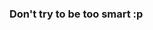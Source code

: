 <!-- # Challenge 3 - Friend Request Management

In this challenge, you are required to implement functionalities related to managing friend requests in the `HobbyScout` application.

## Core Functionalities

1. Send a friend request.
2. Check pending requests (already sent or received).
3. Accept friend requests.
4. Reject firend requests

# Test Cases

The provided test suite covers various scenarios to ensure the proper functionality of friend request management in HobbieSkout.

## Challenge 3.a
 The test ensures that users can successfully send friend requests. It checks if the response contains the word `success` after sending a request. Modify the method `sendReq(data)` inside the `friendRepository` to send a friend request successfully. Here's what you need to do:
 1. Rewrite the SQL query to insert data ('sender_data','recipient_id` and `status` as `"PENDING"`) to the `friends` table in the database.
 2. Return `"success"` after successful insertion.

## Challenge 3.b

 This test verifies that the system detects when a user tries to send a friend request to another user to whom a request has already been sent. Update the correct method in `friendRoutes` inside the `routes` directory.

 API: ```/api/friends/request``` should return ```"Request already sent!"```  for this scenario. Here's what you need to do,
 1. Return `"Request already sent!"` if there exists any record with the same sender_id in the `friends` table.

## Challenge 3.c
This test ensures that the system detects when a user tries to send a friend request to a user who has already sent a request to them. Update the correct method in `friendRoutes` inside the `routes` directory.

API : ```/api/friends/request``` should return ```"Request already received!"``` for this scenario .
1. Return `"Request already received!"` if there exists a friend request from the recipient in the `friends` table.

## Challenge 3.d

This test checks whether the system correctly counts the number of friend requests sent by a user. Your task is to update the method `viewSentReqs(id)` inside the `friendsRepository` to return users to whom requests were sent. Here `id` refers to the `sender_id` attribute of the `friends` table. Query through the `friends` table and check whether there are any records with the given `sender_id`. However, only the `PENDING` requests should return as the number of friend requests sent by a user.

Hint: You can use the `getUser(id)` method in `userRepository` to fetch each user's details and return an array of users whose requests were sent as the output.

If the user doesn't have any sent friend requests, then the method should return an empty array.

If the user has sent any friend requests, then the output should be like this,
```json
 [
        {
            "id": 6,
            "email": "liyana@hacktitude.io",
            "gender": "Female",
            "firstname": "Liyana",
            "lastname": "Tan",
            "image_url": "https://i.pinimg.com/originals/29/a8/20/29a82067b71bd9e3df95e1c0ba5c4daf.jpg",
            "hobbies": [
                {
                    "name": "Soccer",
                    "rate": 4
                },
                {
                    "name": "Coding",
                    "rate": 5
                },
                {
                    "name": "Music",
                    "rate": 3
                }
            ],
            "skills": [
                {
                    "name": "Java",
                    "rate": 3
                },
                {
                    "name": "Javascript",
                    "rate": 4
                },
                {
                    "name": "Photography",
                    "rate": 3
                }
            ],
            "reqId": 4
        }
    ]
```
In the above response, `id` refers to each user's `id` in the `users` table.
For this test case, the method should return an empty array as there are no records with `sender_id` of user `Liyana` where the `status` is `PENDING` in the `friends` table.

## Challenge 3.e

The test retrieves an array of pending friend requests for the authenticated user and validates the response against the expected format. Your task is to implement the `viewPendingReqs(id)` method inside `friendsRepository` to return the users for whom the requests were received. Parameter `id` is the `recipient_id` in the `friends` table.

Hint: You can use the `getUser(id)` method in `userRepository` to fetch each user's details and return an array of users whose requests were received as the output.

If the user hasn't received any friend requests, output should be an empty array and if the the user has received any friend requests then the output should be like this,
```json
[
    {
        "id": 1,
        "email": "siu@cr7.com",
        "gender": "Male",
        "firstname": "Cristiano",
        "lastname": "Ronaldo",
        "image_url": "https://www.irishtimes.com/resizer/geEGpNJqT_hxa139T5HWfq8YdYw=/1600x0/filters:format(jpg):quality(70)/cloudfront-eu-central-1.images.arcpublishing.com/irishtimes/C752OG447LSTHDRHTADVXYWCPQ.jpg",
        "hobbies": [
            {
                "name": "Gym",
                "rate": 4
            },
            {
                "name": "Soccer",
                "rate": 5
            },
            {
                "name": "Sports",
                "rate": 3
            }
        ],
        "skills": [
            {
                "name": "C++",
                "rate": 4
            },
            {
                "name": "Java",
                "rate": 5
            },
            {
                "name": "Python",
                "rate": 3
            }
        ],
        "reqId": 4
    },
]
```
In this response, `reqId` is the `id` attribute of the `friends` table.
After successful implementation, you will be able to view the pending friend requests through the application as below.
<p align="center">
  <img src="./images/3e.png" width="350px">
</p>

Note: The user avatar image can be different; ignore it as it was generated randomly.

## Challenge 3.f

The test ensures that the system can accept a friend request and mark it as accepted.

On successful friend request accept, API: ```/api/friends/${reqId}/accept-request ``` should return ```success``` and in database request, `status` should be updated to ```"ACCEPTED"```. Here's what you have to do,
1. Rewrite the SQL query in the method `acceptReq(id)` inside the `friendsRepository` to accept a friend request by updating the `status` attribute in the `friends` table to `"ACCEPTED"`. Parameter `id` is the `id` attribute in the `friends` table.
2. Return `"success"` after successful implementation.

## Challenge 3.g

The test verifies that the system can reject a friend request and remove it from the pending request list.

On successful rejection , API ```/api/friends/${reqId2}/reject-request``` should return  ```"Request deleted successfully"```. Also, the relevant record should be deleted from the database. Update the method `rejectReq(id)` inside the `friendsRepository` to reject the friend request by deleting the relevant record from the `friend` table. Here's what you have to do,
1. Rewrite the SQL query in the method `rejectReq(id)` inside the `friendsRepository` to delete a friend request by removing the relevant record from the `friends` table. Parameter `id` is the `id` attribute in the `friends` table.
2. Return `"Request deleted successfully"` after successful deletion. -->

### Don't try to be too smart :p
